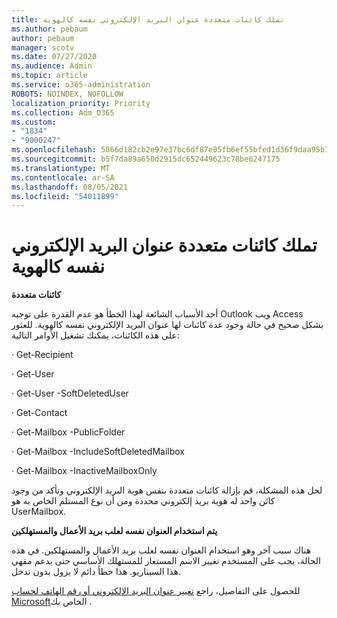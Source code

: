 ```yaml
---
title: تملك كائنات متعددة عنوان البريد الإلكتروني نفسه كالهوية
ms.author: pebaum
author: pebaum
manager: scotv
ms.date: 07/27/2020
ms.audience: Admin
ms.topic: article
ms.service: o365-administration
ROBOTS: NOINDEX, NOFOLLOW
localization_priority: Priority
ms.collection: Adm_O365
ms.custom:
- "1834"
- "9000247"
ms.openlocfilehash: 5866d182cb2e97e37bc6df87e05fb6ef55bfed1d36f9daa95b7b8993a509e2dd
ms.sourcegitcommit: b5f7da89a650d2915dc652449623c78be6247175
ms.translationtype: MT
ms.contentlocale: ar-SA
ms.lasthandoff: 08/05/2021
ms.locfileid: "54011899"
---
```

# <a name="multiple-objects-have-the-same-email-address-as-identity"></a>تملك كائنات متعددة عنوان البريد الإلكتروني نفسه كالهوية

**كائنات متعددة**

أحد الأسباب الشائعة لهذا الخطأ هو عدم القدرة على توجيه Outlook ويب Access بشكل صحيح في حالة وجود عدة كائنات لها عنوان البريد الإلكتروني نفسه كالهوية. للعثور على هذه الكائنات، يمكنك تشغيل الأوامر التالية:

· Get-Recipient <email address>

· Get-User <email address>

· Get-User <email address> -SoftDeletedUser

· Get-Contact <email address>

· Get-Mailbox <email address> -PublicFolder

· Get-Mailbox <email address> -IncludeSoftDeletedMailbox

· Get-Mailbox <email address> -InactiveMailboxOnly

لحل هذه المشكلة، قم بإزالة كائنات متعددة بنفس هوية البريد الإلكتروني وتأكد من وجود كائن واحد له هوية بريد إلكتروني محددة ومن أن نوع المستلم الخاص به هو UserMailbox.

**يتم استخدام العنوان نفسه لعلب بريد الأعمال والمستهلكين**

هناك سبب آخر وهو استخدام العنوان نفسه لعلب بريد الأعمال والمستهلكين. في هذه الحالة، يجب على المستخدم تغيير الاسم المستعار للمستهلك الأساسي حتى يدعم مقهى هذا السيناريو. هذا خطأ دائم لا يزول بدون تدخل.

للحصول على التفاصيل، راجع [تغيير عنوان البريد الإلكتروني أو رقم الهاتف لحساب Microsoft](https://support.microsoft.com/help/11545/microsoft-account-rename-your-personal-account)الخاص بك .